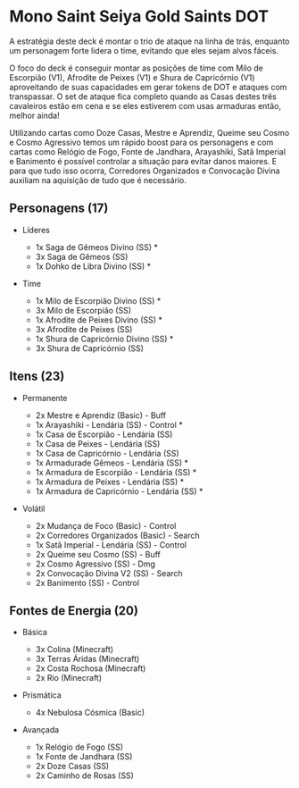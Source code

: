 # Mono Saint Seiya Gold Saints DOT
A estratégia deste deck é montar o trio de ataque na linha de trás, enquanto um personagem forte lidera o time, evitando que eles sejam alvos fáceis. 

O foco do deck é conseguir montar as posições de time com Milo de Escorpião (V1), Afrodite de Peixes (V1) e Shura de Capricórnio (V1) aproveitando de suas capacidades em gerar tokens de DOT e ataques com transpassar. O set de ataque fica completo quando as Casas destes três cavaleiros estão em cena e se eles estiverem com usas armaduras então, melhor ainda!

Utilizando cartas como Doze Casas, Mestre e Aprendiz, Queime seu Cosmo e Cosmo Agressivo temos um rápido boost para os personagens e com cartas como Relógio de Fogo, Fonte de Jandhara, Arayashiki, Satã Imperial e Banimento é possível controlar a situação para evitar danos maiores. E para que tudo isso ocorra, Corredores Organizados e Convocação Divina auxiliam na aquisição de tudo que é necessário.

## Personagens (17)
 - Líderes
	- 1x Saga de Gêmeos Divino (SS) *
	- 3x Saga de Gêmeos (SS)
	- 1x Dohko de Libra Divino (SS) *

 - Time
 	- 1x Milo de Escorpião Divino (SS) *
	- 3x Milo de Escorpião (SS)
	- 1x Afrodite de Peixes Divino (SS) *
	- 3x Afrodite de Peixes (SS)
	- 1x Shura de Capricórnio Divino (SS) *
	- 3x Shura de Capricórnio (SS)

## Itens (23)
- Permanente
	- 2x Mestre e Aprendiz (Basic) - Buff
	- 1x Arayashiki - Lendária (SS) - Control *
	- 1x Casa de Escorpião - Lendária (SS)
	- 1x Casa de Peixes - Lendária (SS)
	- 1x Casa de Capricórnio - Lendária (SS)
	- 1x Armadurade Gêmeos - Lendária (SS) *
	- 1x Armadura de Escorpião - Lendária (SS) *
	- 1x Armadura de Peixes - Lendária (SS) *
	- 1x Armadura de Capricórnio - Lendária (SS) * 

- Volátil
	- 2x Mudança de Foco (Basic) - Control
	- 2x Corredores Organizados (Basic) - Search
	- 1x Satã Imperial - Lendária (SS) - Control
	- 2x Queime seu Cosmo (SS) - Buff
	- 2x Cosmo Agressivo (SS) - Dmg
	- 2x Convocação Divina V2 (SS) - Search
	- 2x Banimento (SS) - Control

## Fontes de Energia (20)
- Básica	
	- 3x Colina (Minecraft)	
	- 3x Terras Áridas (Minecraft)
	- 2x Costa Rochosa (Minecraft)
	- 2x Rio (Minecraft)

- Prismática
	- 4x Nebulosa Cósmica (Basic)

- Avançada
	- 1x Relógio de Fogo (SS)
	- 1x Fonte de Jandhara (SS)
	- 2x Doze Casas (SS)
	- 2x Caminho de Rosas (SS)